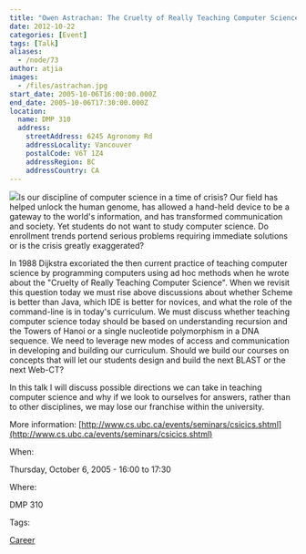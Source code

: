 ```yaml
---
title: "Owen Astrachan: The Cruelty of Really Teaching Computer Science Redux"
date: 2012-10-22
categories: [Event]
tags: [Talk]
aliases:
  - /node/73
author: atjia
images:
  - /files/astrachan.jpg
start_date: 2005-10-06T16:00:00.000Z
end_date: 2005-10-06T17:30:00.000Z
location:
  name: DMP 310
  address:
    streetAddress: 6245 Agronomy Rd
    addressLocality: Vancouver
    postalCode: V6T 1Z4
    addressRegion: BC
    addressCountry: CA
---
```


![](/files/astrachan.jpg)Is our discipline of computer science in a time of crisis? Our field has helped unlock the human genome, has allowed a hand-held device to be a gateway to the world's information, and has transformed communication and society. Yet students do not want to study computer science. Do enrollment trends portend serious problems requiring immediate solutions or is the crisis greatly exaggerated?

In 1988 Dijkstra excoriated the then current practice of teaching computer science by programming computers using ad hoc methods when he wrote about the "Cruelty of Really Teaching Computer Science". When we revisit this question today we must rise above discussions about whether Scheme is better than Java, which IDE is better for novices, and what the role of the command-line is in today's curriculum. We must discuss whether teaching computer science today should be based on understanding recursion and the Towers of Hanoi or a single nucleotide polymorphism in a DNA sequence. We need to leverage new modes of access and communication in developing and building our curriculum. Should we build our courses on concepts that will let our students design and build the next BLAST or the next Web-CT?

In this talk I will discuss possible directions we can take in teaching computer science and why if we look to ourselves for answers, rather than to other disciplines, we may lose our franchise within the university.

More information: [http://www.cs.ubc.ca/events/seminars/csicics.shtml](http://www.cs.ubc.ca/events/seminars/csicics.shtml)

When: 

Thursday, October 6, 2005 - 16:00 to 17:30

Where: 

DMP 310

Tags: 

[Career](/career)
